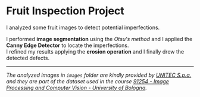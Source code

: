 # Fruit Inspection Project

I analyzed some fruit images to detect potential imperfections.

I performed **image segmentation** using the *Otsu's method* and I applied the **Canny Edge Detector** to locate the imperfections.  
I refined my results applying the **erosion operation** and I finally drew the detected defects.

------------------
*The analyzed images in `images` folder are kindly provided by [UNITEC S.p.a.](http://www.unitec-group.com/) and they are part of the dataset used in the course [91254 - Image Processing and Computer Vision - University of Bologna](https://www.unibo.it/en/teaching/course-unit-catalogue/course-unit/2019/446598).*
